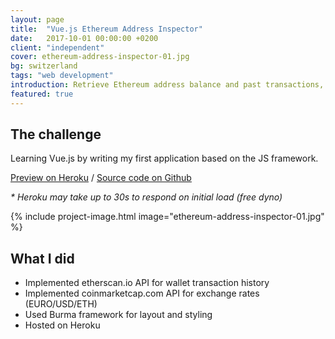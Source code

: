 ```yaml
---
layout: page
title:  "Vue.js Ethereum Address Inspector"
date:   2017-10-01 00:00:00 +0200
client: "independent"
cover: ethereum-address-inspector-01.jpg
bg: switzerland
tags: "web development"
introduction: Retrieve Ethereum address balance and past transactions, powered by Vue.js.
featured: true
---
```


## The challenge

Learning Vue.js by writing my first application based on the JS framework.

[Preview on Heroku](https://ethereum-address-inspector.herokuapp.com/) / [Source code on Github](https://github.com/franzos/ethereum-address-inspector)

_* Heroku may take up to 30s to respond on initial load (free dyno)_

{% include project-image.html image="ethereum-address-inspector-01.jpg" %}

## What I did

- Implemented etherscan.io API for wallet transaction history
- Implemented coinmarketcap.com API for exchange rates (EURO/USD/ETH)
- Used Burma framework for layout and styling
- Hosted on Heroku
